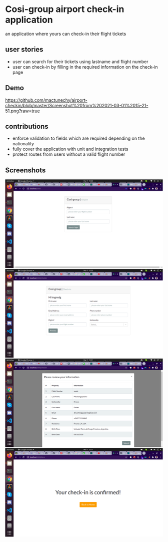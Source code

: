 # Cosi-group airport check-in  application
an application where yours can check-in their flight tickets


## user stories
- user can search for their tickets using lastname and flight number
- user can check-in by filling in the required information on the check-in page

## Demo
https://github.com/mactunechy/airport-checkin/blob/master/Screenshot%20from%202021-03-01%2015-21-51.png?raw=true

## contributions
- enforce validation to fields which are required depending on the nationality
- fully cover the application with unit and integration tests
- protect routes from users without a valid flight number



## Screenshots
![Login screen](https://github.com/mactunechy/airport-checkin/blob/master/Screenshot%20from%202021-03-01%2015-20-22.png)
![Checkin screen](https://github.com/mactunechy/airport-checkin/blob/master/Screenshot%20from%202021-03-01%2015-20-34.png)
![Preview image](https://github.com/mactunechy/airport-checkin/blob/master/Screenshot%20from%202021-03-01%2015-21-42.png?raw=true)
![Success Page](https://github.com/mactunechy/airport-checkin/blob/master/Screenshot%20from%202021-03-01%2015-21-51.png?raw=true)
